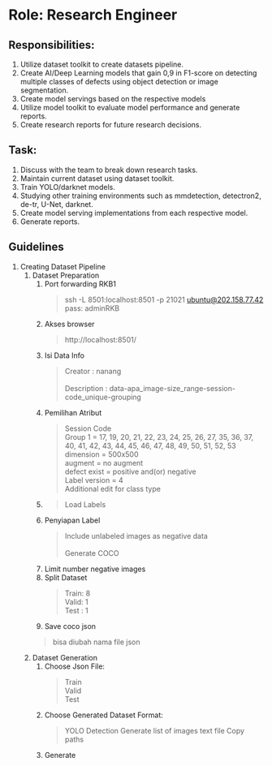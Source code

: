 Role: Research Engineer
=======================
Responsibilities:
-----------------
1. Utilize dataset toolkit to create datasets pipeline.
2.	Create AI/Deep Learning models that gain 0,9 in F1-score on detecting multiple classes of defects using object detection or image segmentation.
3.	Create model servings based on the respective models
4.	Utilize model toolkit to evaluate model performance and generate reports.
5.	Create research reports for future research decisions.

Task:
-----
1.	Discuss with the team to break down research tasks.
2.	Maintain current dataset using dataset toolkit.
3.	Train YOLO/darknet models.
4.	Studying other training environments such as mmdetection, detectron2, de-tr, U-Net, darknet.
5.	Create model serving implementations from each respective model.
6.	Generate reports.

Guidelines
----------
1. Creating Dataset Pipeline
   1. Dataset Preparation
      1. Port forwarding RKB1
         > ssh -L 8501:localhost:8501 -p 21021 ubuntu@202.158.77.42\
         > pass: adminRKB
      2. Akses browser
         > http://localhost:8501/
      3. Isi Data Info
         > Creator : nanang\
         > \
         > Description : data-apa_image-size_range-session-code_unique-grouping
      4. Pemilihan Atribut
         > Session Code \
            > Group 1 =  17, 19, 20, 21, 22, 23, 24, 25, 26, 27, 35, 36, 37, 40, 41, 42, 43, 44, 45, 46, 47, 48, 49, 50, 51, 52, 53\
         > dimension = 500x500\
         > augment = no augment\
         > defect exist = positive and(or) negative\
         > Label version = 4\
         > Additional edit for class type
      5. > Load Labels
      6. Penyiapan Label
         > Include unlabeled images as negative data\
         > \
         > Generate COCO
      7. Limit number negative images
      8. Split Dataset
         > Train: 8\
         > Valid: 1\
         > Test : 1
      9.  Save coco json
         > bisa diubah nama file json
   2. Dataset Generation
      1. Choose Json File:
         > Train\
         > Valid\
         > Test 
      2. Choose Generated Dataset Format:
         > YOLO Detection
         > Generate list of images text file
         > Copy paths
      3. Generate
        